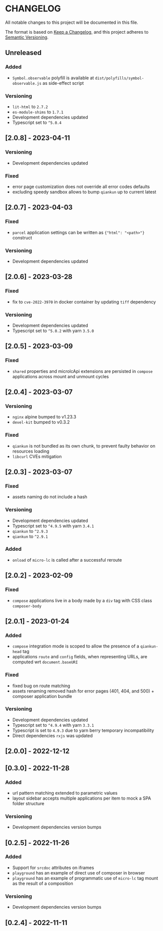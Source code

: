 # CHANGELOG

All notable changes to this project will be documented in this file.

The format is based on [Keep a Changelog](https://keepachangelog.com/en/1.0.0/),
and this project adheres to [Semantic Versioning](https://semver.org/spec/v2.0.0.html).

## Unreleased

### Added

- `Symbol.observable` polyfill is available at `dist/polyfills/symbol-observable.js` as side-effect script

### Versioning

- `lit-html` to `2.7.2`
- `es-module-shims` to `1.7.1`
- Development dependencies updated
- Typescript set to `^5.0.4`

## [2.0.8] - 2023-04-11

### Versioning

- Development dependencies updated

### Fixed

- error page customization does not override all error codes defaults
- excluding speedy sandbox allows to bump `qiankun` up to current latest

## [2.0.7] - 2023-04-03

### Fixed

- `parcel` application settings can be written as `{"html": "<path>"}` construct

### Versioning

- Development dependencies updated

## [2.0.6] - 2023-03-28

### Fixed

- fix to `cve-2022-3970` in docker container by updating `tiff` dependency

### Versioning

- Development dependencies updated
- Typescript set to `^5.0.2` with yarn `3.5.0`

## [2.0.5] - 2023-03-09

### Fixed

- `shared` properties and microlcApi extensions are persisted in `compose` applications across mount and unmount cycles

## [2.0.4] - 2023-03-07

### Versioning

- `nginx` alpine bumped to v1.23.3
- `devel-kit` bumped to v0.3.2

### Fixed

- `qiankun` is not bundled as its own chunk, to prevent faulty behavior on resources loading
- `libcurl` CVEs mitigation

## [2.0.3] - 2023-03-07

### Fixed

- assets naming do not include a hash

### Versioning

- Development dependencies updated
- Typescript set to `^4.9.5` with yarn `3.4.1`
- `qiankun` to `^2.9.3`
- `qiankun` to `^2.9.1`

### Added

- `onload` of `micro-lc` is called after a successful reroute

## [2.0.2] - 2023-02-09

### Fixed

- `compose` applications live in a body made by a `div` tag with CSS class `composer-body`

## [2.0.1] - 2023-01-24

### Added

- `compose` integration mode is scoped to allow the presence of a `qiankun-head` tag
- applications `route` and `config` fields, when representing URLs, are computed wrt `document.baseURI`

### Fixed

- fixed bug on route matching
- assets renaming removed hash for error pages (401, 404, and 500) + composer application bundle

### Versioning

- Development dependencies updated
- Typescript set to `^4.9.4` with yarn `3.3.1`
- Typescript is set to `4.9.3` due to yarn berry temporary incompatibility
- Direct dependencies `rxjs` was updated

## [2.0.0] - 2022-12-12

## [0.3.0] - 2022-11-28

### Added

- url pattern matching extended to parametric values
- layout sidebar accepts multiple applications per item to mock a SPA folder structure

### Versioning

- Development dependencies version bumps

## [0.2.5] - 2022-11-26

### Added

- Support for `srcdoc` attributes on iframes
- `playground` has an example of direct use of composer in browser
- `playground` has an example of programmatic use of `micro-lc` tag mount as the result of a composition

### Versioning

- Development dependencies version bumps

## [0.2.4] - 2022-11-11
